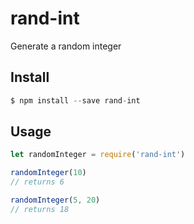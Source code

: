# rand-int

Generate a random integer

## Install

```js
$ npm install --save rand-int
```

## Usage

```js
let randomInteger = require('rand-int')

randomInteger(10)
// returns 6

randomInteger(5, 20)
// returns 18
```